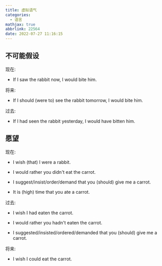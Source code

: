 ```yaml
---
title: 虚拟语气
categories:
  - 语言
mathjax: true
abbrlink: 22564
date: 2022-07-27 11:16:15
---
```

## 不可能假设

现在:

- If I saw the rabbit now, I would bite him.

将来:

- If I should (were to) see the rabbit tomorrow, I would bite him.

过去:

- If I had seen the rabbit yesterday, I would have bitten him.

<!--more-->

## 愿望

现在:

- I wish (that) I were a rabbit.

- I would rather you didn't eat the carrot.

- I suggest/insist/order/demand that you (should) give me a carrot.

- It is (high) time that you ate a carrot.

过去:

- I wish I had eaten the carrot.

- I would rather you hadn't eaten the carrot.

- I suggested/insisted/ordered/demanded that you (should) give me a carrot.

将来:

- I wish I could eat the carrot.